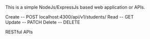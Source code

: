 This is a simple NodeJs/ExpressJs based web application or APIs. 

Create   --     POST                    localhost:4300/api/v1/students/
Read     --     GET             
Update   --     PATCH
Delete   --     DELETE


RESTful APIs 
